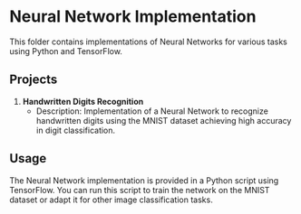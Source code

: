 # Neural Network Implementation

This folder contains implementations of Neural Networks for various tasks using Python and TensorFlow.

## Projects

1. **Handwritten Digits Recognition**
   - Description: Implementation of a Neural Network to recognize handwritten digits using the MNIST dataset achieving high accuracy in digit classification.

## Usage

The Neural Network implementation is provided in a Python script using TensorFlow. You can run this script to train the network on the MNIST dataset or adapt it for other image classification tasks.
